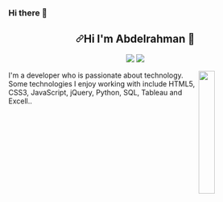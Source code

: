 ### Hi there 👋
<div class="Box-body p-4">
    <div class="d-flex">
    </div>
    <article class="markdown-body entry-content container-lg f5" itemprop="text"><h1 align="center"><a id="user-content-hi-im-Abdelrahman-" class="anchor" aria-hidden="true" href="#hi-im-mohamed-"><svg class="octicon octicon-link" viewBox="0 0 16 16" version="1.1" width="16" height="16" aria-hidden="true"><path fill-rule="evenodd" d="M7.775 3.275a.75.75 0 001.06 1.06l1.25-1.25a2 2 0 112.83 2.83l-2.5 2.5a2 2 0 01-2.83 0 .75.75 0 00-1.06 1.06 3.5 3.5 0 004.95 0l2.5-2.5a3.5 3.5 0 00-4.95-4.95l-1.25 1.25zm-4.69 9.64a2 2 0 010-2.83l2.5-2.5a2 2 0 012.83 0 .75.75 0 001.06-1.06 3.5 3.5 0 00-4.95 0l-2.5 2.5a3.5 3.5 0 004.95 4.95l1.25-1.25a.75.75 0 00-1.06-1.06l-1.25 1.25a2 2 0 01-2.83 0z"></path></svg></a>Hi I'm Abdelrahman <g-emoji class="g-emoji" alias="wave" fallback-src="https://github.githubassets.com/images/icons/emoji/unicode/1f44b.png">👋</g-emoji></h1>
<p align="center">
    <a href="https://www.linkedin.com/in/anabilofficial/" rel="nofollow"><img src="https://camo.githubusercontent.com/afebafcd31913c1977ade8d789d8665c4c1e8544/68747470733a2f2f696d672e736869656c64732e696f2f62616467652f6c696e6b6564696e2d2532333031373742353f7374796c653d666c6174266c6f676f3d6c696e6b6564696e266c6f676f436f6c6f723d7768697465" data-canonical-src="https://img.shields.io/badge/linkedin-%230177B5?style=flat&amp;logo=linkedin&amp;logoColor=white" style="max-width:100%;"></a>
    <a href="https://www.instagram.com/a_nabillll/" rel="nofollow"><img src="https://camo.githubusercontent.com/b4252173f5d3970c27012f7b2055f590c4069c24/68747470733a2f2f696d672e736869656c64732e696f2f62616467652f696e7374616772616d2d2532334534343135463f7374796c653d666c6174266c6f676f3d696e7374616772616d266c6f676f436f6c6f723d7768697465" data-canonical-src="https://img.shields.io/badge/instagram-%23E4415F?style=flat&amp;logo=instagram&amp;logoColor=white" style="max-width:100%;"></a>
  </p>
  <p><a target="_blank" rel="noopener noreferrer" href="https://github.com/mohamedabusrea/mohamedabusrea/blob/master/profile-img.png"><img src="https://github.com/mohamedabusrea/mohamedabusrea/raw/master/profile-img.png" align="right" width="25%" style="max-width:100%;"></a></p>
<p>I'm a developer who is passionate about technology. Some technologies I enjoy working with include HTML5, CSS3, JavaScript, jQuery, Python, SQL, Tableau and Excell..</p>
</li>
</article>
  </div>
